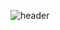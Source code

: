 ![header](https://capsule-render.vercel.app/api?type=waving&height=100&section=header&text=mygithub&fontSize=50)
